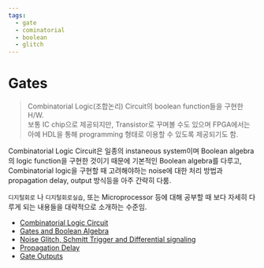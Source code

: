 ```yaml
---
tags:
  - gate
  - cominatorial
  - boolean
  - glitch
---
```


# Gates

> Combinatorial Logic(조합논리) Circuit의 boolean function들을 구현한 H/W.  
> 보통 IC chip으로 제공되지만, Transistor로 꾸며볼 수도 있으며 FPGA에서는 아예 HDL을 통해 programming 형태로 이용할 수 있도록 제공되기도 함.

Combinatorial Logic Circuit은 일종의 instaneous system이며 Boolean algebra의 logic function을 구현한 것이기 때문에 기본적인 Boolean algebra를 다루고, Combinatorial logic을 구현할 때 고려해야하는 noise에 대한 처리 방법과 propagation delay, output 방식등을 아주 간략히 다룸.  

`디지털회로` 나 `디지털회로실습`, 또는 Microprocessor 등에 대해 공부할 때 보다 자세히 다루게 되는 내용들을 대략적으로 소개하는 수준임.

* [Combinatorial Logic Circuit](https://www.notion.so/mmmil/2-4-Logic-Gates-55f9c9b196794194a988ea125af72cd0)
* [Gates and Boolean Algebra](https://dsaint31.tistory.com/entry/CI-Logic-Gates)
* [Noise Glitch, Schmitt Trigger and Differential signaling](ce02_04_1_glitch.md)
* [Propagation Delay](ce02_04_3_propagation_delay.md)
* [Gate Outputs](ce02_04_4_0_gate_outputs.md)


